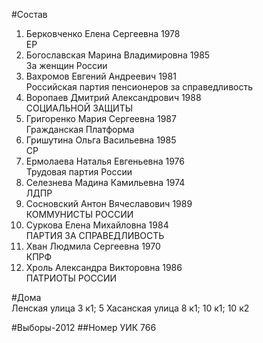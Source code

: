 #Состав
1. Берковченко Елена Сергеевна 1978   
    ЕР
2. Богославская Марина Владимировна 1985   
    За женщин России
3. Вахромов Евгений Андреевич 1981   
    Российская партия пенсионеров за справедливость
4. Воропаев Дмитрий Александрович 1988   
    СОЦИАЛЬНОЙ ЗАЩИТЫ
5. Григоренко Мария Сергеевна 1987   
    Гражданская Платформа
6. Гришутина Ольга Васильевна 1985   
    СР
7. Ермолаева Наталья Евгеньевна 1976   
    Трудовая партия России
8. Селезнева Мадина Камильевна 1974   
    ЛДПР
9. Сосновский Антон Вячеславович 1989   
    КОММУНИСТЫ РОССИИ
10. Суркова Елена Михайловна 1984   
    ПАРТИЯ ЗА СПРАВЕДЛИВОСТЬ
11. Хван Людмила Сергеевна 1970   
    КПРФ
12. Хроль Александра Викторовна 1986   
    ПАТРИОТЫ РОССИИ

#Дома  
Ленская улица 3 к1; 5 Хасанская улица 8 к1; 10 к1; 10 к2

#Выборы-2012
##Номер УИК
766
